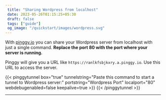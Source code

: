 ```yaml
---
 title: "Sharing Wordpress from localhost" 
 date: 2023-05-26T01:15:25+05:30 
 draft: false 
 tags: ["guide"]
 og_image: "/quickstart/images/wordpress.svg"
---
```


With [pinggy.io](https://pinggy.io) you can share your Wordpress server from localhost with just a single command. **Replace the port 80 with the port where your server is running.**

Pinggy will give you a URL like `https://ranlkfsbjkxry.a.pinggy.io`. Use this URL to access the server.

{{< pinggytunnel box="true" tunnelstring="Paste this command to start a tunnel to Wordpress server:" portstring="Wordpress Port" localport="80" webdebugenabled=false keepalive=true >}}
{{< /pinggytunnel >}}

<hr>
